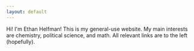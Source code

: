 ```yaml
---
layout: default
---
```


Hi! I'm Ethan Helfman! This is my general-use website. My main interests are chemistry, political science, and math. All relevant links are to the left (hopefully).

